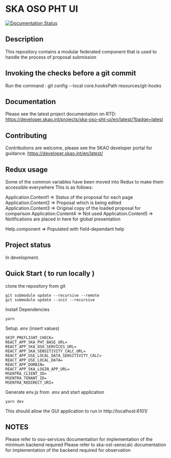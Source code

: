 # SKA OSO PHT UI

[![Documentation Status](https://readthedocs.org/projects/ska-oso-pht-ui/badge/?version=latest)](https://developer.skatelescope.org/projects/ska-oso-pht-ui/en/latest/?badge=latest)

## Description

This repository contains a modular federated component that is used to handle the process of proposal submission

## Invoking the checks before a git commit

Run the command : git config --local core.hooksPath resources/git-hooks

## Documentation

Please see the latest project documentation on RTD: https://developer.skao.int/projects/ska-oso-pht-ui/en/latest/?badge=latest

## Contributing

Contributions are welcome, please see the SKAO developer portal for guidance. https://developer.skao.int/en/latest/

## Redux usage

Some of the common variables have been moved into Redux to make them accessible everywhere
This is as follows:

Application.Content1 => Status of the proposal for each page
Application.Content2 => Proposal which is being edited
Application.Content3 => Original copy of the loaded proposal for comparison
Application.Content4 => Not used
Application.Content5 => Notifications are placed in here for global presentation

Help.component => Populated with field-dependant help

## Project status

In development.

## Quick Start ( to run locally )

clone the repository from git
```
git submodule update --recursive --remote
git submodule update --init --recursive
```

Install Dependencies
```
yarn
```

Setup .env (insert values)
```
SKIP_PREFLIGHT_CHECK=
REACT_APP_SKA_PHT_BASE_URL=
REACT_APP_SKA_OSO_SERVICES_URL=
REACT_APP_SKA_SENSITIVITY_CALC_URL=
REACT_APP_USE_LOCAL_DATA_SENSITIVITY_CALC=
REACT_APP_USE_LOCAL_DATA=
REACT_APP_DOMAIN=
REACT_APP_SKA_LOGIN_APP_URL=
MSENTRA_CLIENT_ID=
MSENTRA_TENANT_ID=
MSENTRA_REDIRECT_URI=
```

Generate env.js from .env and start application
```
yarn dev
```

This should allow the GUI application to run in http://localhost:6101/

## NOTES

Please refer to oso-services documentation for implementation of the minimum backend required
Please refer to ska-ost-senscalc documentation for implementation of the backend required for observation
